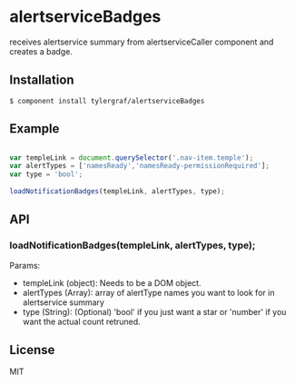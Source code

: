 
# alertserviceBadges

  receives alertservice summary from alertserviceCaller component and creates a badge.

## Installation

    $ component install tylergraf/alertserviceBadges


## Example

```js

var templeLink = document.querySelector('.nav-item.temple'); 
var alertTypes = ['namesReady','namesReady-permissionRequired'];
var type = 'bool';
    
loadNotificationBadges(templeLink, alertTypes, type);

```

## API

### loadNotificationBadges(templeLink, alertTypes, type);

  Params:
  - templeLink (object): Needs to be a DOM object. 
  - alertTypes (Array): array of alertType names you want to look for in alertservice summary
  - type (String): (Optional) 'bool' if you just want a star or 'number' if you want the actual count retruned.

   

## License

  MIT